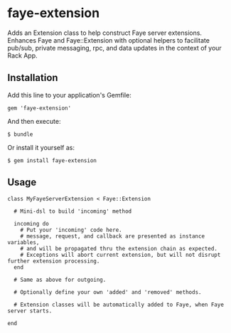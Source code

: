 # faye-extension

Adds an Extension class to help construct Faye server extensions. Enhances Faye and Faye::Extension with optional helpers to facilitate pub/sub, private messaging, rpc, and data updates in the context of your Rack App.


## Installation

Add this line to your application's Gemfile:

    gem 'faye-extension'

And then execute:

    $ bundle

Or install it yourself as:

    $ gem install faye-extension

## Usage

    class MyFayeServerExtension < Faye::Extension

      # Mini-dsl to build 'incoming' method

      incoming do
        # Put your 'incoming' code here.
        # message, request, and callback are presented as instance variables,
        # and will be propagated thru the extension chain as expected.
        # Exceptions will abort current extension, but will not disrupt further extension processing.
      end
      
      # Same as above for outgoing.
      
      # Optionally define your own 'added' and 'removed' methods.
      
      # Extension classes will be automatically added to Faye, when Faye server starts.
      
    end

